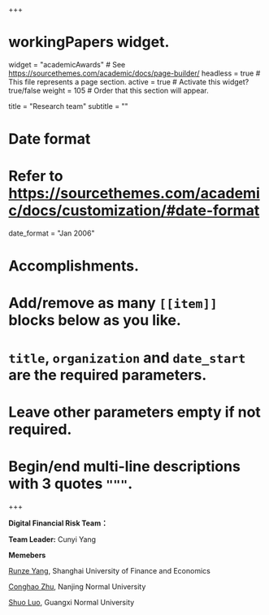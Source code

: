 +++
# workingPapers widget.
widget = "academicAwards"  # See https://sourcethemes.com/academic/docs/page-builder/
headless = true  # This file represents a page section.
active = true  # Activate this widget? true/false
weight = 105  # Order that this section will appear.

title = "Research team"
subtitle = ""

# Date format
#   Refer to https://sourcethemes.com/academic/docs/customization/#date-format
date_format = "Jan 2006"

# Accomplishments.
#   Add/remove as many `[[item]]` blocks below as you like.
#   `title`, `organization` and `date_start` are the required parameters.
#   Leave other parameters empty if not required.
#   Begin/end multi-line descriptions with 3 quotes `"""`.

+++

**Digital Financial Risk Team：**

**Team Leader:** Cunyi Yang

**Memebers**

[Runze Yang](https://www.researchgate.net/profile/Runze-Yang-8), Shanghai University of Finance and Economics

[Conghao Zhu](https://www.researchgate.net/profile/Conghao-Zhu), Nanjing Normal University

[Shuo Luo](https://www.researchgate.net/profile/Shuo-Luo-2), Guangxi Normal University
